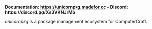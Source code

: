 **Documentation: https://unicornpkg.madefor.cc - Discord: https://discord.gg/Xs3VKNJrMb**

*unicornpkg* is a package management ecosystem for ComputerCraft.
